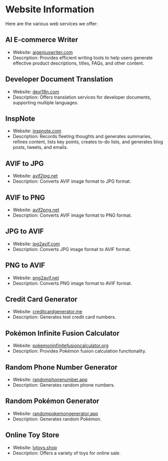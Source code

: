 # Website Information

Here are the various web services we offer:

## AI E-commerce Writer

- Website: [aigeniuswriter.com](https://aigeniuswriter.com?utm_source=github)
- Description: Provides efficient writing tools to help users generate effective product descriptions, titles, FAQs, and other content.

## Developer Document Translation

- Website: [devi18n.com](https://devi18n.com?utm_source=github)
- Description: Offers translation services for developer documents, supporting multiple languages.

## InspNote

- Website: [inspnote.com](https://inspnote.com?utm_source=github)
- Description: Records fleeting thoughts and generates summaries, refines content, lists key points, creates to-do lists, and generates blog posts, tweets, and emails.

## AVIF to JPG

- Website: [avif2jpg.net](https://avif2jpg.net?utm_source=github)
- Description: Converts AVIF image format to JPG format.

## AVIF to PNG

- Website: [avif2png.net](https://avif2png.net?utm_source=github)
- Description: Converts AVIF image format to PNG format.

## JPG to AVIF

- Website: [jpg2avif.com](https://jpg2avif.com?utm_source=github)
- Description: Converts JPG image format to AVIF format.

## PNG to AVIF

- Website: [png2avif.net](https://png2avif.net?utm_source=github)
- Description: Converts PNG image format to AVIF format.

## Credit Card Generator

- Website: [creditcardgenerator.me](https://creditcardgenerator.me?utm_source=github)
- Description: Generates test credit card numbers.

## Pokémon Infinite Fusion Calculator

- Website: [pokemoninfinitefusioncalculator.org](https://pokemoninfinitefusioncalculator.org?utm_source=github)
- Description: Provides Pokémon fusion calculation functionality.

## Random Phone Number Generator

- Website: [randomphonenumber.app](https://randomphonenumber.app?utm_source=github)
- Description: Generates random phone numbers.

## Random Pokémon Generator

- Website: [randompokemongenerator.app](https://randompokemongenerator.app?utm_source=github)
- Description: Generates random Pokémon.

## Online Toy Store

- Website: [lytoys.shop](https://lytoys.shop?utm_source=github)
- Description: Offers a variety of toys for online sale.
